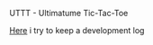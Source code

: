 UTTT - Ultimatume Tic-Tac-Toe 

[Нere](https://amusing-golf-587.notion.site/a63c3c757489492cb5997b572d226564?v=635ae1776dbd48eb8cface642746990c) i try to keep a development log
